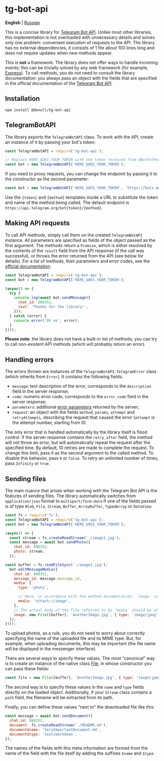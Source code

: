 # tg-bot-api

**English** | [Russian](README-ru.md)

This is a concise library for [Telegram Bot API](https://core.telegram.org/bots/api). Unlike most other libraries, this implementation is not overloaded with unnecessary details and solves only one problem: convenient execution of requests to the API. The library has no external dependencies, it consists of 1 file about 100 lines long and does not require updates when new methods appear.

This is **not** a framework. The library does not offer ways to handle incoming events: this can be trivially solved by any web framework (for example, [Express](https://expressjs.com/)). To call methods, you do not need to consult the library documentation: you always pass an object with the fields that are specified in the official documentation of the [Telegram Bot API](https://core.telegram.org/bots/api).

## Installation

```
npm install @denull/tg-bot-api
```

## TelegramBotAPI

The library exports the `TelegramBotAPI` class. To work with the API, create an instance of it by passing your bot's token:

```js
const TelegramBotAPI = require('tg-bot-api');

// Replace HERE_GOES_YOUR_TOKEN with the token received from @BotFather
const bot = new TelegramBotAPI('HERE_GOES_YOUR_TOKEN');
```

If you need to proxy requests, you can change the endpoint by passing it to the constructor as the second parameter:
```js
const bot = new TelegramBotAPI('HERE_GOES_YOUR_TOKEN', 'https://bots.mn/bot{token}/{method}');
```

Use the `{token}` and `{method}` templates inside a URL to substitute the token and name of the method being called. The default endpoint is `https://api.telegram.org/bot{token}/{method}`.

## Making API requests

To call API methods, simply call them on the created `TelegramBotAPI` instance. All parameters are specified as fields of the object passed as the first argument. The methods return a `Promise`, which is either resolved by the contents of the `result` field from the API response (if the call was successful), or throws the error returned from the API (see below for details). For a list of methods, their parameters and error codes, see the [official documentation](https://core.telegram.org/bots/api).

```js
const TelegramBotAPI = require('tg-bot-api');
const bot = new TelegramBotAPI('HERE_GOES_YOUR_TOKEN');

(async() => {
  try {
    console.log(await bot.sendMessage({
      chat_id: 888352,
      text: 'Thanks for the library!',
    }));
  } catch (error) {
    console.error('Oh no', error);
  }
})();
```

**Please note**: the library does not have a built-in list of methods; you can try to call non-existent API methods (which will probably return an error).

## Handling errors

The errors thrown are instances of the `TelegramBotAPI.TelegramError` class (which inherits from `Error`). It contains the following fields:

- `message`: text description of the error, corresponds to the `description` field in the server response;
- `code`: numeric error code, corresponds to the `error_code` field in the server response;
- `parameters`: additional [error parameters](https://core.telegram.org/bots/api#responseparameters) returned by the server;
- `request`: an object with the fields `method`, `params`, `attempt` and `retryAttempts`, describing the request that caused the error (`attempt` is the attempt number, starting from 0).

The only error that is handled automatically by the library itself is flood control. If the server response contains the `retry_after` field, the method will not throw an error, but will automatically repeat the request after the specified time. By default, 10 retries are made to complete the request. To change this limit, pass it as the second argument to the called method. To disable this behavior, pass `0` or `false`. To retry an unlimited number of times, pass `Infinity` or `true`.

## Sending files

The main nuance that arises when working with the Telegram Bot API is the features of sending files. The library automatically switches from `application/json` format to `multipart/form-data` if one of the fields passed is of type `Blob`, `File`, `Stream`, `Buffer`, `ArrayBuffer`, `TypedArray` or `DataView`:

```js
const fs = require('fs');
const TelegramBotAPI = require('tg-bot-api');
const bot = new TelegramBotAPI('HERE_GOES_YOUR_TOKEN');

(async() => {
  const stream = fs.createReadStream('./image1.jpg');
  const message = await bot.sendPhoto({
    chat_id: 888352,
    photo: stream,
  });

const buffer = fs.readFileSync('./image2.jpg');
  bot.editMessageMedia({
    chat_id: 888352,
    message_id: message.message_id,
    media: {
      type: 'photo',

      // Here, in accordance with the method documentation, `image` is the name of the field (any at your discretion) in which the file body is passed
      media: 'attach://image',
    },
    // The actual body of the file referred to by `media` should be at the top level along with other parameters
    image: new File([buffer], 'AnotherImage.jpg', { type: 'image/jpeg' }), // You can also just specify `buffer`
  });
})();
```

To upload photos, as a rule, you do not need to worry about correctly specifying the name of the uploaded file and its MIME type. But, for example, when uploading documents, this may be important (the file name will be displayed in the messenger interface).

There are several ways to specify these values. The most “canonical” way is to create an instance of the native class [File](https://developer.mozilla.org/en-US/docs/Web/API/File/File), in whose constructor you can pass these fields:

```js
const file = new File([buffer], 'AnotherImage.jpg', { type: 'image/jpeg' });
```

The second way is to specify these values ​​in the `name` and `type` fields directly on the loaded object. Additionally, if your `Stream` class contains a `path` field, the filename will be extracted from its path.

Finally, you can define these values ​​"next to" the downloaded file like this:

```js
const message = await bot.sendDocument({
  chat_id: 888352,
  document: fs.createReadStream('./README.md'),
  document$name: 'VeryImportantDocument.md',
  document$type: 'text/markdown',
});
```

The names of the fields with this meta information are formed from the name of the field with the file itself by adding the suffixes `$name` and `$type`.
